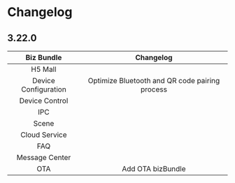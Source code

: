 # Changelog

## 3.22.0

|      Biz Bundle      |                   Changelog                    |
| :------------------: | :--------------------------------------------: |
|       H5 Mall        |                                                |
| Device Configuration | Optimize Bluetooth and QR code pairing process |
|    Device Control    |                                                |
|         IPC          |                                                |
|        Scene         |                                                |
|    Cloud Service     |                                                |
|         FAQ          |                                                |
|    Message Center    |                                                |
|         OTA          |               Add OTA bizBundle                |

